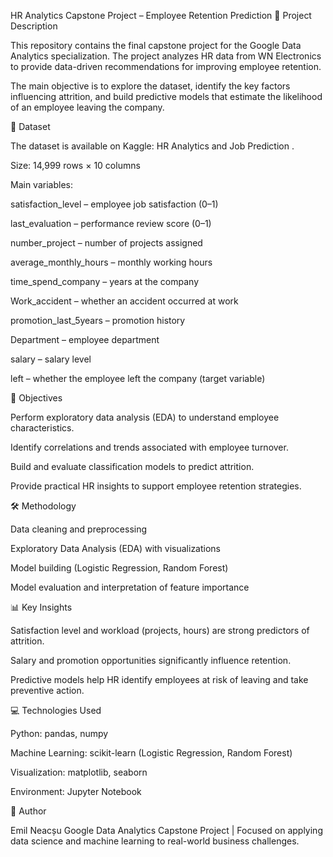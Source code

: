 HR Analytics Capstone Project – Employee Retention Prediction
📌 Project Description

This repository contains the final capstone project for the Google Data Analytics specialization. The project analyzes HR data from WN Electronics to provide data-driven recommendations for improving employee retention.

The main objective is to explore the dataset, identify the key factors influencing attrition, and build predictive models that estimate the likelihood of an employee leaving the company.

📁 Dataset

The dataset is available on Kaggle: HR Analytics and Job Prediction
.

Size: 14,999 rows × 10 columns

Main variables:

satisfaction_level – employee job satisfaction (0–1)

last_evaluation – performance review score (0–1)

number_project – number of projects assigned

average_monthly_hours – monthly working hours

time_spend_company – years at the company

Work_accident – whether an accident occurred at work

promotion_last_5years – promotion history

Department – employee department

salary – salary level

left – whether the employee left the company (target variable)

🎯 Objectives

Perform exploratory data analysis (EDA) to understand employee characteristics.

Identify correlations and trends associated with employee turnover.

Build and evaluate classification models to predict attrition.

Provide practical HR insights to support employee retention strategies.

🛠️ Methodology

Data cleaning and preprocessing

Exploratory Data Analysis (EDA) with visualizations

Model building (Logistic Regression, Random Forest)

Model evaluation and interpretation of feature importance

📊 Key Insights

Satisfaction level and workload (projects, hours) are strong predictors of attrition.

Salary and promotion opportunities significantly influence retention.

Predictive models help HR identify employees at risk of leaving and take preventive action.

💻 Technologies Used

Python: pandas, numpy

Machine Learning: scikit-learn (Logistic Regression, Random Forest)

Visualization: matplotlib, seaborn

Environment: Jupyter Notebook

👤 Author

Emil Neacșu
Google Data Analytics Capstone Project | Focused on applying data science and machine learning to real-world business challenges.
